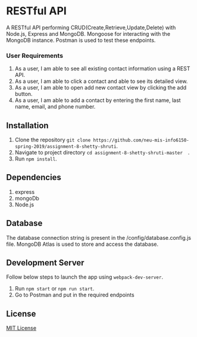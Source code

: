 # RESTful API
A RESTful API performing CRUD(Create,Retrieve,Update,Delete) with Node.js, Express and MongoDB. Mongoose for interacting with the MongoDB instance. Postman is used to test these endpoints.

### User Requirements
1. As a user, I am able to see all existing contact information using a REST API.
2. As a user, I am  able to click a contact and able to see its detailed view.
3. As a user, I am able to open add new contact view by clicking the add button.
4. As a user, I am  able to add a contact by entering the first name, last name, email, and phone number.

## Installation
1. Clone the repository `git clone https://github.com/neu-mis-info6150-spring-2019/assignment-8-shetty-shruti`.
2. Navigate to project directory `cd assignment-8-shetty-shruti-master  `.
3. Run `npm install`.

## Dependencies
1. express
2. mongoDb
3. Node.js

## Database
The database connection string is present in the /config/database.config.js file. MongoDB Atlas is used to store and access the database.


## Development Server
Follow below steps to launch the app using `webpack-dev-server`.
1. Run `npm start` or `npm run start`.
2. Go to Postman and put in the required endpoints

## License
[MIT License](https://opensource.org/licenses/MIT)


